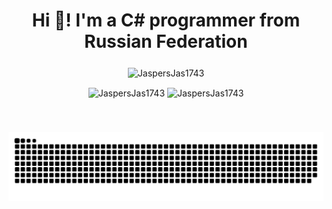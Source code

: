 <h1 align="center">Hi 👋! I'm a C# programmer from Russian Federation</h1>

###

<p align="center">
    <img align="center" src="https://github-readme-activity-graph.vercel.app/graph?username=JaspersJas1743&theme=github-dark&area=true&hide_border=true&hide_title=true" alt="JaspersJas1743" height="250px"/>
</p>

<p align="center">
    <img align="center" src="https://github-profile-summary-cards.vercel.app/api/cards/stats?username=JaspersJas1743&theme=github_dark" alt="JaspersJas1743" />
    <img align="center" src="https://github-profile-summary-cards.vercel.app/api/cards/productive-time?username=JaspersJas1743&utcOffset=3&theme=github_dark" alt="JaspersJas1743" />
</p>

###

<br clear="both">

<p align="center">
  <img src="https://raw.githubusercontent.com/JaspersJas1743/JaspersJas1743/output/snake.svg" alt="Snake animation" />
</p>
